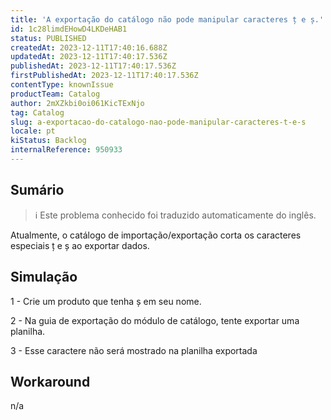 ```yaml
---
title: 'A exportação do catálogo não pode manipular caracteres ț e ș.'
id: 1c28limdEHowD4LKDeHAB1
status: PUBLISHED
createdAt: 2023-12-11T17:40:16.688Z
updatedAt: 2023-12-11T17:40:17.536Z
publishedAt: 2023-12-11T17:40:17.536Z
firstPublishedAt: 2023-12-11T17:40:17.536Z
contentType: knownIssue
productTeam: Catalog
author: 2mXZkbi0oi061KicTExNjo
tag: Catalog
slug: a-exportacao-do-catalogo-nao-pode-manipular-caracteres-t-e-s
locale: pt
kiStatus: Backlog
internalReference: 950933
---
```


## Sumário

>ℹ️ Este problema conhecido foi traduzido automaticamente do inglês.


Atualmente, o catálogo de importação/exportação corta os caracteres especiais ț e ș ao exportar dados.

## Simulação


1 - Crie um produto que tenha ș em seu nome.

2 - Na guia de exportação do módulo de catálogo, tente exportar uma planilha.

3 - Esse caractere não será mostrado na planilha exportada

## Workaround


n/a





